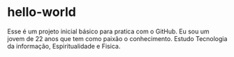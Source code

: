 # hello-world
Esse é um projeto inicial básico para pratica com o GitHub.
Eu sou um jovem de 22 anos que tem como paixão o conhecimento. Estudo Tecnologia da informação, Espiritualidade e Fisica.
